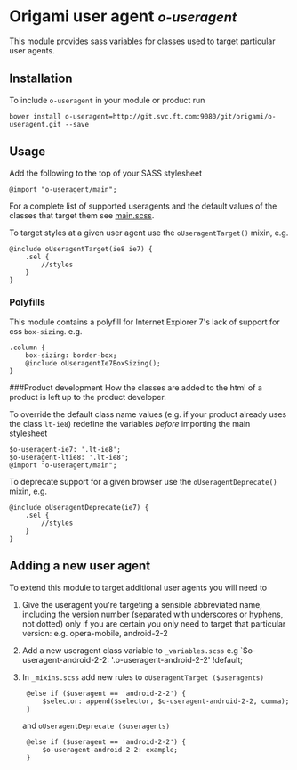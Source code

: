 # Origami user agent <small>*o-useragent*</small>

This module provides sass variables for classes used to target particular user agents.

## Installation

To include `o-useragent` in your module or product run

	bower install o-useragent=http://git.svc.ft.com:9080/git/origami/o-useragent.git --save

## Usage

Add the following to the top of your SASS stylesheet

	@import "o-useragent/main";  

For a complete list of supported useragents and the default values of the classes that target them see [main.scss](http://git.svc.ft.com/blob/origami%2Fo-useragent.git/HEAD/_variables.scss).

To target styles at a given user agent use the `oUseragentTarget()` mixin, e.g.

	@include oUseragentTarget(ie8 ie7) {
		.sel {
			//styles
		}
	}

### Polyfills
This module contains a polyfill for Internet Explorer 7's lack of support for css `box-sizing`. e.g.

    .column {
		box-sizing: border-box;
		@include oUseragentIe7BoxSizing();
    }

###Product development
How the classes are added to the html of a product is left up to the product developer.

To override the default class name values (e.g. if your product already uses the class `lt-ie8`) redefine the variables *before* importing the main stylesheet

	$o-useragent-ie7: '.lt-ie8';
	$o-useragent-ltie8: '.lt-ie8';
	@import "o-useragent/main";

To deprecate support for a given browser use the `oUseragentDeprecate()` mixin, e.g.

	@include oUseragentDeprecate(ie7) {
		.sel {
			//styles
		}
	}

## Adding a new user agent

To extend this module to target additional user agents you will need to 

1. Give the useragent you're targeting a sensible abbreviated name, including the version number (separated with underscores or hyphens, not dotted) only if you are certain you only need to target that particular version: e.g. opera-mobile, android-2-2	
2. Add a new useragent class variable to `_variables.scss` e.g `$o-useragent-android-2-2: '.o-useragent-android-2-2' !default; 
3. In `_mixins.scss` add new rules to `oUseragentTarget ($useragents)`

	    @else if ($useragent == 'android-2-2') {
			$selector: append($selector, $o-useragent-android-2-2, comma);
		}

	and `oUseragentDeprecate ($useragents)`

		@else if ($useragent == 'android-2-2') {
			$o-useragent-android-2-2: example;
		}